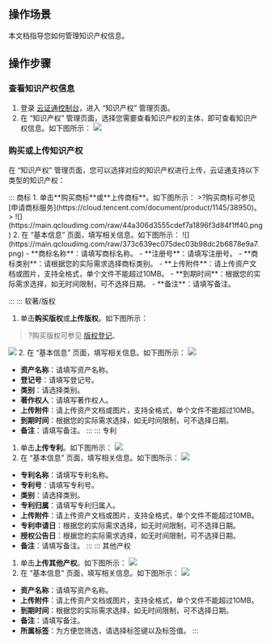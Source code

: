 ## 操作场景
本文档指导您如何管理知识产权信息。

## 操作步骤
### 查看知识产权信息
1. 登录 [云证通控制台](https://console.cloud.tencent.com/tdcp/intellectual)，进入 “知识产权” 管理页面。
2. 在 “知识产权” 管理页面，选择您需要查看知识产权的主体，即可查看知识产权信息。如下图所示：
![](https://main.qcloudimg.com/raw/2f33481407d5c8672324ab466f73fa3b.png)

### 购买或上传知识产权
在 “知识产权” 管理页面，您可以选择对应的知识产权进行上传，云证通支持以下类型的知识产权：

<dx-tabs>
::: 商标
1. 单击**购买商标**或**上传商标**。如下图所示：
>?购买商标可参见 [申请商标服务](https://cloud.tencent.com/document/product/1145/38950)。
>
![](https://main.qcloudimg.com/raw/44a306d3555cdef7a1896f3d84f1ff40.png)
2. 在 “基本信息” 页面，填写相关信息。如下图所示：
![](https://main.qcloudimg.com/raw/373c639ec075dec03b98dc2b6878e9a7.png)
 - **商标名称**：请填写商标名称。
 - **注册号**：请填写注册号。
 - **商标类别**：请根据您的实际需求选择商标类别。
 - **上传附件**：请上传资产文档或图片，支持全格式，单个文件不能超过10MB。
 - **到期时间**：根据您的实际需求选择，如无时间限制，可不选择日期。
 - **备注**：请填写备注。

:::
::: 软著/版权
1. 单击**购买版权**或**上传版权**。如下图所示：
>?购买版权可参见 [版权登记](https://cloud.tencent.com/document/product/1215/45723)。
>
![](https://main.qcloudimg.com/raw/3bd9d56b974deaccbbea5fd1f5017cff.png)
2. 在 “基本信息” 页面，填写相关信息。如下图所示：
![](https://main.qcloudimg.com/raw/ad51158daacc3a3b4f49693bf6a1ed8c.png)
 - **资产名称**：请填写资产名称。
 - **登记号**：请填写登记号。
 - **类别**：请选择类别。
 - **著作权人**：请填写著作权人。
 - **上传附件**：请上传资产文档或图片，支持全格式，单个文件不能超过10MB。
 - **到期时间**：根据您的实际需求选择，如无时间限制，可不选择日期。
 - **备注**：请填写备注。
::: 
::: 专利
1. 单击**上传专利**。如下图所示：
![](https://main.qcloudimg.com/raw/46be266c4e22cd7035479996e281d081.png)
2. 在 “基本信息” 页面，填写相关信息。如下图所示：
![](https://main.qcloudimg.com/raw/3fd4e6fd8f06423084d83ff12713a5d3.png)
 - **专利名称**：请填写专利名称。
 - **专利号**：请填写专利号。
 - **类别**：请选择类别。
 - **专利归属**：请填写专利归属人。
 - **上传附件**：请上传资产文档或图片，支持全格式，单个文件不能超过10MB。
 - **专利申请日**：根据您的实际需求选择，如无时间限制，可不选择日期。
 - **授权公告日**：根据您的实际需求选择，如无时间限制，可不选择日期。
 - **备注**：请填写备注。
:::
::: 其他产权
1. 单击**上传其他产权**。如下图所示：
![](https://main.qcloudimg.com/raw/073ca2f3e346ad0d477868a452364ea6.png)
2. 在 “基本信息” 页面，填写相关信息。如下图所示：
![](https://main.qcloudimg.com/raw/74d0e302951161b2f7d1b8636aca9aeb.png)
 - **资产名称**：请填写资产名称。
 - **上传附件**：请上传资产文档或图片，支持全格式，单个文件不能超过10MB。
 - **到期时间**：根据您的实际需求选择，如无时间限制，可不选择日期。
 - **备注**：请填写备注。
 - **所属标签**：为方便您筛选，请选择标签键以及标签值。
:::
</dx-tabs>





